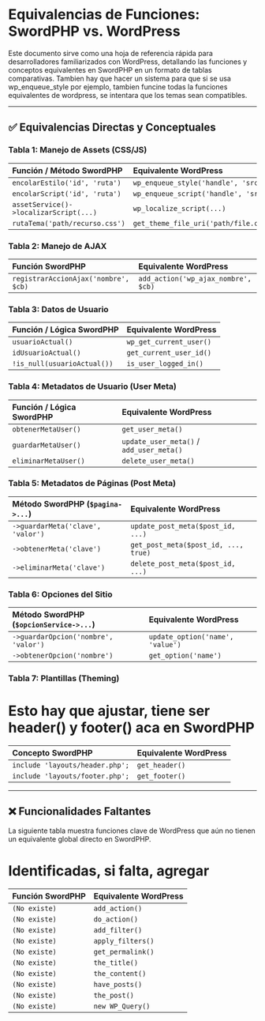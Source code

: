 # Equivalencias de Funciones: SwordPHP vs. WordPress

Este documento sirve como una hoja de referencia rápida para desarrolladores familiarizados con WordPress, detallando las funciones y conceptos equivalentes en SwordPHP en un formato de tablas comparativas. Tambien hay que hacer un sistema para que si se usa wp_enqueue_style por ejemplo, tambien funcine todas la funciones equivalentes de wordpress, se intentara que los temas sean compatibles.

---

## ✅ Equivalencias Directas y Conceptuales

### Tabla 1: Manejo de Assets (CSS/JS)

| Función / Método SwordPHP              | Equivalente WordPress                 |
| :------------------------------------- | :------------------------------------ |
| `encolarEstilo('id', 'ruta')`          | `wp_enqueue_style('handle', 'src')`   |
| `encolarScript('id', 'ruta')`          | `wp_enqueue_script('handle', 'src')`  |
| `assetService()->localizarScript(...)` | `wp_localize_script(...)`             |
| `rutaTema('path/recurso.css')`         | `get_theme_file_uri('path/file.css')` |

### Tabla 2: Manejo de AJAX

| Función SwordPHP                     | Equivalente WordPress               |
| :----------------------------------- | :---------------------------------- |
| `registrarAccionAjax('nombre', $cb)` | `add_action('wp_ajax_nombre', $cb)` |

### Tabla 3: Datos de Usuario

| Función / Lógica SwordPHP   | Equivalente WordPress   |
| :-------------------------- | :---------------------- |
| `usuarioActual()`           | `wp_get_current_user()` |
| `idUsuarioActual()`         | `get_current_user_id()` |
| `!is_null(usuarioActual())` | `is_user_logged_in()`   |

### Tabla 4: Metadatos de Usuario (User Meta)

| Función / Lógica SwordPHP | Equivalente WordPress                    |
| :------------------------ | :--------------------------------------- |
| `obtenerMetaUser()`       | `get_user_meta()`                        |
| `guardarMetaUser()`       | `update_user_meta()` / `add_user_meta()` |
| `eliminarMetaUser()`      | `delete_user_meta()`                     |

### Tabla 5: Metadatos de Páginas (Post Meta)

| Método SwordPHP (`$pagina->...`)  | Equivalente WordPress                |
| :-------------------------------- | :----------------------------------- |
| `->guardarMeta('clave', 'valor')` | `update_post_meta($post_id, ...)`    |
| `->obtenerMeta('clave')`          | `get_post_meta($post_id, ..., true)` |
| `->eliminarMeta('clave')`         | `delete_post_meta($post_id, ...)`    |

### Tabla 6: Opciones del Sitio

| Método SwordPHP (`$opcionService->...`) | Equivalente WordPress            |
| :-------------------------------------- | :------------------------------- |
| `->guardarOpcion('nombre', 'valor')`    | `update_option('name', 'value')` |
| `->obtenerOpcion('nombre')`             | `get_option('name')`             |

### Tabla 7: Plantillas (Theming)

# Esto hay que ajustar, tiene ser header() y footer() aca en SwordPHP

| Concepto SwordPHP               | Equivalente WordPress |
| :------------------------------ | :-------------------- |
| `include 'layouts/header.php';` | `get_header()`        |
| `include 'layouts/footer.php';` | `get_footer()`        |

---

## ❌ Funcionalidades Faltantes

La siguiente tabla muestra funciones clave de WordPress que aún no tienen un equivalente global directo en SwordPHP.

# Identificadas, si falta, agregar

| Función SwordPHP | Equivalente WordPress |
| :--------------- | :-------------------- |
| `(No existe)`    | `add_action()`        |
| `(No existe)`    | `do_action()`         |
| `(No existe)`    | `add_filter()`        |
| `(No existe)`    | `apply_filters()`     |
| `(No existe)`    | `get_permalink()`     |
| `(No existe)`    | `the_title()`         |
| `(No existe)`    | `the_content()`       |
| `(No existe)`    | `have_posts()`        |
| `(No existe)`    | `the_post()`          |
| `(No existe)`    | `new WP_Query()`      |

